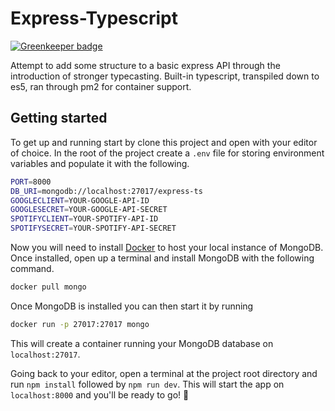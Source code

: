 # Express-Typescript

[![Greenkeeper badge](https://badges.greenkeeper.io/uptonm/express-typescript.svg)](https://greenkeeper.io/)

Attempt to add some structure to a basic express API through the introduction of stronger typecasting. Built-in typescript, transpiled down to es5, ran through pm2 for container support.

## Getting started

To get up and running start by clone this project and open with your editor of choice. In the root of the project create a `.env` file for storing environment variables and populate it with the following.

```bash
PORT=8000
DB_URI=mongodb://localhost:27017/express-ts
GOOGLECLIENT=YOUR-GOOGLE-API-ID
GOOGLESECRET=YOUR-GOOGLE-API-SECRET
SPOTIFYCLIENT=YOUR-SPOTIFY-API-ID
SPOTIFYSECRET=YOUR-SPOTIFY-API-SECRET
```

Now you will need to install [Docker](https://docs.docker.com/install/) to host your local instance of MongoDB. Once installed, open up a terminal and install MongoDB with the following command.

```bash
docker pull mongo
```

Once MongoDB is installed you can then start it by running

```bash
docker run -p 27017:27017 mongo
```

This will create a container running your MongoDB database on `localhost:27017`.

Going back to your editor, open a terminal at the project root directory and run `npm install` followed by `npm run dev`. This will start the app on `localhost:8000` and you'll be ready to go! 🚀
